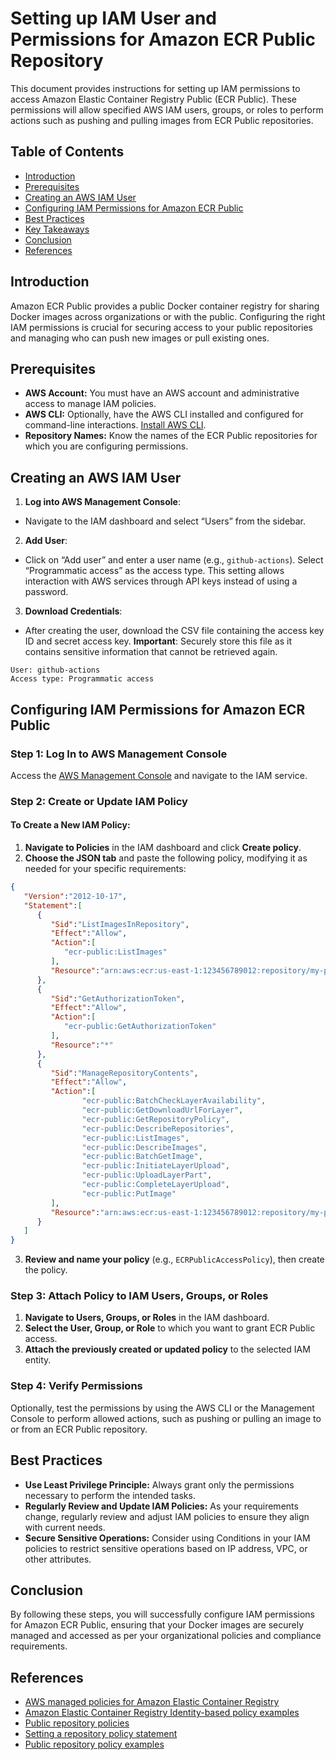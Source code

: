 # Setting up IAM User and Permissions for Amazon ECR Public Repository

This document provides instructions for setting up IAM permissions to access Amazon Elastic Container Registry Public (ECR Public). These permissions will allow specified AWS IAM users, groups, or roles to perform actions such as pushing and pulling images from ECR Public repositories.

## Table of Contents

- [Introduction](#introduction)
- [Prerequisites](#prerequisites)
- [Creating an AWS IAM User](#creating-an-aws-iam-user)
- [Configuring IAM Permissions for Amazon ECR Public](#configuring-iam-permissions-for-amazon-ecr-public)
- [Best Practices](#best-practices)
- [Key Takeaways](#key-takeaways)
- [Conclusion](#conclusion)
- [References](#references)

## Introduction

Amazon ECR Public provides a public Docker container registry for sharing Docker images across organizations or with the public. Configuring the right IAM permissions is crucial for securing access to your public repositories and managing who can push new images or pull existing ones.

## Prerequisites

- **AWS Account:** You must have an AWS account and administrative access to manage IAM policies.
- **AWS CLI:** Optionally, have the AWS CLI installed and configured for command-line interactions. [Install AWS CLI](https://aws.amazon.com/cli/).
- **Repository Names:** Know the names of the ECR Public repositories for which you are configuring permissions.

## Creating an AWS IAM User

1. **Log into AWS Management Console**:
  
- Navigate to the IAM dashboard and select “Users” from the sidebar.
   
2. **Add User**:

- Click on “Add user” and enter a user name (e.g., `github-actions`). Select “Programmatic access” as the access type. This setting allows interaction with AWS services through API keys instead of using a password.

3. **Download Credentials**:

- After creating the user, download the CSV file containing the access key ID and secret access key. **Important**: Securely store this file as it contains sensitive information that cannot be retrieved again.

```plaintext
User: github-actions
Access type: Programmatic access
```

## Configuring IAM Permissions for Amazon ECR Public

### Step 1: Log In to AWS Management Console

Access the [AWS Management Console](https://aws.amazon.com/console/) and navigate to the IAM service.

### Step 2: Create or Update IAM Policy

#### To Create a New IAM Policy:

1. **Navigate to Policies** in the IAM dashboard and click **Create policy**.
2. **Choose the JSON tab** and paste the following policy, modifying it as needed for your specific requirements:

```json
{
   "Version":"2012-10-17",
   "Statement":[
      {
         "Sid":"ListImagesInRepository",
         "Effect":"Allow",
         "Action":[
            "ecr-public:ListImages"
         ],
         "Resource":"arn:aws:ecr:us-east-1:123456789012:repository/my-public-repo"
      },
      {
         "Sid":"GetAuthorizationToken",
         "Effect":"Allow",
         "Action":[
            "ecr-public:GetAuthorizationToken"
         ],
         "Resource":"*"
      },
      {
         "Sid":"ManageRepositoryContents",
         "Effect":"Allow",
         "Action":[
                "ecr-public:BatchCheckLayerAvailability",
                "ecr-public:GetDownloadUrlForLayer",
                "ecr-public:GetRepositoryPolicy",
                "ecr-public:DescribeRepositories",
                "ecr-public:ListImages",
                "ecr-public:DescribeImages",
                "ecr-public:BatchGetImage",
                "ecr-public:InitiateLayerUpload",
                "ecr-public:UploadLayerPart",
                "ecr-public:CompleteLayerUpload",
                "ecr-public:PutImage"
         ],
         "Resource":"arn:aws:ecr:us-east-1:123456789012:repository/my-public-repo"
      }
   ]
}
```

3. **Review and name your policy** (e.g., `ECRPublicAccessPolicy`), then create the policy.

### Step 3: Attach Policy to IAM Users, Groups, or Roles

1. **Navigate to Users, Groups, or Roles** in the IAM dashboard.
2. **Select the User, Group, or Role** to which you want to grant ECR Public access.
3. **Attach the previously created or updated policy** to the selected IAM entity.

### Step 4: Verify Permissions

Optionally, test the permissions by using the AWS CLI or the Management Console to perform allowed actions, such as pushing or pulling an image to or from an ECR Public repository.

## Best Practices

- **Use Least Privilege Principle:** Always grant only the permissions necessary to perform the intended tasks.
- **Regularly Review and Update IAM Policies:** As your requirements change, regularly review and adjust IAM policies to ensure they align with current needs.
- **Secure Sensitive Operations:** Consider using Conditions in your IAM policies to restrict sensitive operations based on IP address, VPC, or other attributes.

## Conclusion

By following these steps, you will successfully configure IAM permissions for Amazon ECR Public, ensuring that your Docker images are securely managed and accessed as per your organizational policies and compliance requirements.

## References

- [AWS managed policies for Amazon Elastic Container Registry](https://docs.aws.amazon.com/AmazonECR/latest/userguide/security-iam-awsmanpol.html#security-iam-awsmanpol-AmazonEC2ContainerRegistryFullAccess)
- [Amazon Elastic Container Registry Identity-based policy examples](https://docs.aws.amazon.com/AmazonECR/latest/public/security_iam_id-based-policy-examples.html)
- [Public repository policies](https://docs.aws.amazon.com/AmazonECR/latest/public/public-repository-policies.html)
- [Setting a repository policy statement](https://docs.aws.amazon.com/AmazonECR/latest/public/set-public-repository-policy.html)
- [Public repository policy examples](https://docs.aws.amazon.com/AmazonECR/latest/public/public-repository-policy-examples.html)